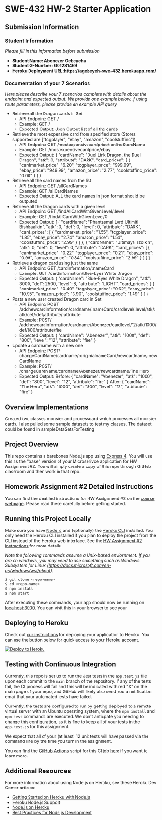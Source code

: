 # SWE-432 HW-2 Starter Application

## Submission Information

### Student Information

*Please fill in this information before submission*

* **Student Name: Abenezer Gebeyehu** 
* **Student G-Number: G01281469** 
* **Heroku Deployment URL:https://agebeyeh-swe-432.herokuapp.com/**

### Documentation of your 7 Scenarios

*Here please describe your 7 scenarios complete with details about the endpoint and expected output. We provide one example below. If using route parameters, please provide an example API query*

* Retrieve all the Dragon cards in Set
  * API Endpoint: GET /
  * Example: GET /
  * Expected Output: Json Output list of all the cards
* Retrieve the most expensive card from specified store (Stores supported are  ["tcgplayer", "ebay", "amazon", "coolstuffinc"])
  * API Endpoint: GET /mostexpensivecardprice/:onlineStoreName
  * Example: GET /mostexpensivecardprice/ebay
  * Expected Output: 
  {
    "cardName": "Duel Link Dragon, the Duel Dragon",
    "atk": 0,
    "attribute": "DARK",
    "card_prices": [
        {
            "cardmarket_price": "6.20",
            "tcgplayer_price": "999.99",
            "ebay_price": "949.99",
            "amazon_price": "2.77",
            "coolstuffinc_price": "0.00"
        }
    ]
}
* Retrieve all the card names from the list
  * API Endpoint: GET /allCardNames
  * Example: GET /allCardNames
  * Expected Output: ALL the card names in json format should be outputed
* Retrieve all the Dragon cards with a given level
  * API Endpoint: GET /findAllCardWithGivenLevel/:level
  * Example: GET /findAllCardWithGivenLevel/0
  * Expected Output: 
  [
    {
        "cardName": "Phantasmal Lord Ultimitl Bishbaalkin",
        "atk": 0,
        "def": 0,
        "level": 0,
        "attribute": "DARK",
        "card_prices": [
            {
                "cardmarket_price": "1.55",
                "tcgplayer_price": "1.85",
                "ebay_price": "2.74",
                "amazon_price": "1.54",
                "coolstuffinc_price": "2.99"
            }
        ]
    },
    {
        "cardName": "Ultimaya Tzolkin",
        "atk": 0,
        "def": 0,
        "level": 0,
        "attribute": "DARK",
        "card_prices": [
            {
                "cardmarket_price": "0.22",
                "tcgplayer_price": "0.21",
                "ebay_price": "0.99",
                "amazon_price": "0.34",
                "coolstuffinc_price": "2.99"
            }
        ]
    }
]
* Retrieve a dragon card using just the name
  * API Endpoint: GET /cardinformation/:nameCard
  * Example: GET /cardinformation/Blue-Eyes White Dragon
  * Expected Output: 
  {
    "cardName": "Blue-Eyes White Dragon",
    "atk": 3000,
    "def": 2500,
    "level": 8,
    "attribute": "LIGHT",
    "card_prices": [
        {
            "cardmarket_price": "0.40",
            "tcgplayer_price": "0.62",
            "ebay_price": "10.95",
            "amazon_price": "3.90",
            "coolstuffinc_price": "1.49"
        }
    ]
}
* Posts a new user created Dragon card in Set
  * API Endpoint: POST /addnewcardinformation/cardname/:nameCard/cardlevel/:level/atk/:atk/def/:def/attribute/:attribute
  * Example: POST/ /addnewcardinformation/cardname/Abenezer/cardlevel/12/atk/1000/def/800/attribute/fire
  * Expected Output:
  {
    "cardName": "Abenezer",
    "atk": "1000",
    "def": "800",
    "level": "12",
    "attribute": "fire"
}
* Update a cardname with a new one
  * API Endpoint: POST/ changeCardName/cardname/:originialnameCard/newcardname/:newCardName
  * Example: POST/ /changeCardName/cardname/Abenezer/newcardname/The Hero
  * Expected Output: 
  Before:
    {
    "cardName": "Abenezer",
    "atk": "1000",
    "def": "800",
    "level": "12",
    "attribute": "fire"
  }
  After:
  {
    "cardName": "The Hero",
    "atk": "1000",
    "def": "800",
    "level": "12",
    "attribute": "fire"
}
  
## Overview Implementations
Created two classes monster and processcard which processes all monster cards. I also pulled some sample datasets to test my classes. The dataset could be found in sampleDataSetsForTesting

## Project Overview

This repo contains a barebones Node.js app using [Express 4](http://expressjs.com/). You will use this as the "base" version of your Microserivce application for HW Assignment #2. You will simply create a copy of this repo through GitHub classroom and then work in that repo. 

## Homework Assignment #2 Detailed Instructions

You can find the deatiled instructions for HW Assignment #2 on the [course webpage](https://cs.gmu.edu/~kpmoran/teaching/swe-432-f21/hw2). Please read these carefully before getting started.

## Running this Project Locally

Make sure you have [Node.js](http://nodejs.org/) and (optionally) the [Heroku CLI](https://cli.heroku.com/) installed. You only need the Heroku CLI installed if you plan to deploy the project from the CLI instead of the Heroku web interface. See the [HW Assignment #2 instructions](https://cs.gmu.edu/~kpmoran/teaching/swe-432-f21/hw2) for more details.

*Note the following commands assume a Unix-based enviornment. If you are on windows, you may need to use something such as Windows Subsystem for Linux (https://docs.microsoft.com/en-us/windows/wsl/about).*

```sh
$ git clone <repo-name>
$ cd <repo-name>
$ npm install
$ npm start
```

After executing these commands, your app should now be running on [localhost:3000](http://localhost:3000/). You can visit this in your browser to see your 

## Deploying to Heroku

Check out [our instructions](https://cs.gmu.edu/~kpmoran/teaching/swe-432-f21/hw2) for deploying your application to Heroku. You can use the button below for quick access to your Heroku account.

[![Deploy to Heroku](https://www.herokucdn.com/deploy/button.png)](https://heroku.com/deploy)

## Testing with Continuous Integration

Currently, this repo is set up to run the Jest tests in the `app.test.js` file upon each commit to the `main` branch of the repository. If any of the tests fail, the CI process will fail and this will be indicated with red "X" on the main page of your repo, and GitHub will likely also send you a notification email that your automated tests have failed.

Currently, the tests are configured to run by getting deployed to a remote virtual server with an Ubuntu operating system, where the `npm install` and `npm test` commands are executed. We don't anticpate you needing to change this configuration, as it is fine to keep all of your tests in the `app.test.js` for this assignment. 

We expect that all of your (at least) 12 unit tests will have passed via the command line by the time you turn in the assignment.

You can find the [GitHub Actions](https://github.com/features/actions) script for this CI job [here](.github/workflows/ci.yml) if you want to learn more.

## Additional Resources

For more information about using Node.js on Heroku, see these Heroku Dev Center articles:

- [Getting Started on Heroku with Node.js](https://devcenter.heroku.com/articles/getting-started-with-nodejs)
- [Heroku Node.js Support](https://devcenter.heroku.com/articles/nodejs-support)
- [Node.js on Heroku](https://devcenter.heroku.com/categories/nodejs)
- [Best Practices for Node.js Development](https://devcenter.heroku.com/articles/node-best-practices)

